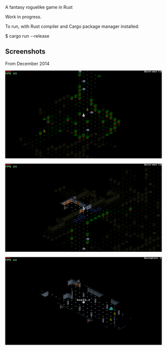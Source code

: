 A fantasy roguelike game in Rust

Work in progress.

To run, with Rust compiler and Cargo package manager installed:

$ cargo run --release

Screenshots
-----------

From December 2014

![shot1](doc/shot1.png)

![shot2](doc/shot2.png)

![shot3](doc/shot3.png)
